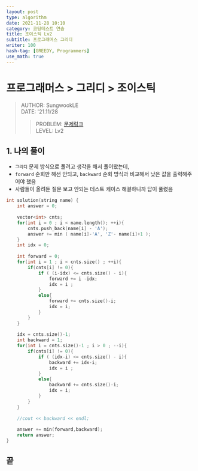 ```yaml
---
layout: post
type: algorithm
date: 2021-11-28 10:10
category: 코딩테스트 연습
title: 조이스틱 Lv2
subtitle: 프로그래머스 그리디
writer: 100
hash-tag: [GREEDY, Programmers]
use_math: true
---
```


# 프로그래머스 > 그리디 > 조이스틱
> AUTHOR: SungwookLE    
> DATE: '21.11/28  
>> PROBLEM: [문제링크](https://programmers.co.kr/learn/courses/30/lessons/42860)  
>> LEVEL: Lv2    

## 1. 나의 풀이
- `그리디` 문제 방식으로 풀려고 생각을 해서 풀어봤는데,
- `forward` 순회만 해선 안되고, `backward` 순회 방식과 비교해서 낮은 값을 출력해주어야 했음
- 사람들이 올려둔 질문 보고 안되는 테스트 케이스 해결하니까 답이 풀렸음

```c++
int solution(string name) {
    int answer = 0;
    
    vector<int> cnts;    
    for(int i = 0 ; i < name.length(); ++i){
        cnts.push_back(name[i] - 'A');
        answer += min ( name[i]-'A', 'Z'- name[i]+1 );    
    }
    int idx = 0;
    
    int forward = 0;
    for(int i = 1 ; i < cnts.size() ; ++i){
        if(cnts[i] != 0){
            if ( (i-idx) <= cnts.size() - i){
                forward += i -idx;
                idx = i ;   
            }    
            else{
                forward += cnts.size()-i;
                idx = i;
            }
        }
    }
    
    idx = cnts.size()-1; 
    int backward = 1;
    for(int i = cnts.size()-1 ; i > 0 ; --i){
        if(cnts[i] != 0){
            if ( (idx-i) <= cnts.size() - i){
                backward += idx-i;
                idx = i ;   
            }    
            else{
                backward += cnts.size()-i;
                idx = i;
            }
        }
    }
    
    //cout << backward << endl;
    
    answer += min(forward,backward);
    return answer;
}
```

## 끝